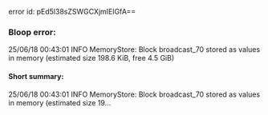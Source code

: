 error id: pEd5l38sZSWGCXjmIElGfA==
### Bloop error:

25/06/18 00:43:01 INFO MemoryStore: Block broadcast_70 stored as values in memory (estimated size 198.6 KiB, free 4.5 GiB)
#### Short summary: 

25/06/18 00:43:01 INFO MemoryStore: Block broadcast_70 stored as values in memory (estimated size 19...